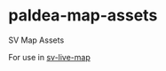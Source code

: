 # paldea-map-assets
SV Map Assets

For use in [sv-live-map](https://github.com/Lincoln-LM/sv-live-map)
